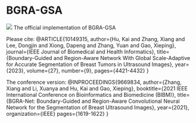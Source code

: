 # BGRA-GSA
![](https://img.shields.io/badge/license-MIT-blue)
The official implementation of BGRA-GSA

Please cite:
@ARTICLE{10149315,
  author={Hu, Kai and Zhang, Xiang and Lee, Dongjin and Xiong, Dapeng and Zhang, Yuan and Gao, Xieping},
  journal={IEEE Journal of Biomedical and Health Informatics}, 
  title={Boundary-Guided and Region-Aware Network With Global Scale-Adaptive for Accurate Segmentation of Breast Tumors in Ultrasound Images}, 
  year={2023},
  volume={27},
  number={9},
  pages={4421-4432}
  }

The ​conference version:
  @INPROCEEDINGS{9669834,
  author={Zhang, Xiang and Li, Xuanya and Hu, Kai and Gao, Xieping},
  booktitle={2021 IEEE International Conference on Bioinformatics and Biomedicine (BIBM)}, 
  title={BGRA-Net: Boundary-Guided and Region-Aware Convolutional Neural Network for the Segmentation of Breast Ultrasound Images}, 
  year={2021},
  organization={IEEE}
  pages={1619-1622}
  }


